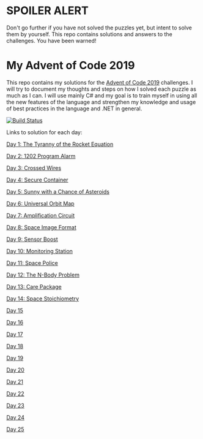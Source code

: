 # SPOILER ALERT
Don't go further if you have not solved the puzzles yet, but intent to solve them by yourself. This repo contains solutions and answers to the challenges. You have been warned!

# My Advent of Code 2019
This repo contains my solutions for the [Advent of Code 2019](https://adventofcode.com/) challenges. I will try to document my thoughts and steps on how I solved each puzzle as much as I can.
I will use mainly C# and my goal is to train myself in using all the new features of the language and strengthen my knowledge and usage of best practices in the language and .NET in general.

[![Build Status](https://dev.azure.com/griesingersoftware/Advent%20of%20Code%202019/_apis/build/status/jooni91.advent-of-code-2019?branchName=master)](https://dev.azure.com/griesingersoftware/Advent%20of%20Code%202019/_build/latest?definitionId=15&branchName=master)

Links to solution for each day:

[Day 1: The Tyranny of the Rocket Equation](https://github.com/jooni91/advent-of-code-2019/tree/master/src/Solutions/Day01)

[Day 2: 1202 Program Alarm](https://github.com/jooni91/advent-of-code-2019/tree/master/src/Solutions/Day02)

[Day 3: Crossed Wires](https://github.com/jooni91/advent-of-code-2019/tree/master/src/Solutions/Day03)

[Day 4: Secure Container](https://github.com/jooni91/advent-of-code-2019/tree/master/src/Solutions/Day04)

[Day 5: Sunny with a Chance of Asteroids](https://github.com/jooni91/advent-of-code-2019/tree/master/src/Solutions/Day05)

[Day 6: Universal Orbit Map](https://github.com/jooni91/advent-of-code-2019/tree/master/src/Solutions/Day06)

[Day 7: Amplification Circuit](https://github.com/jooni91/advent-of-code-2019/tree/master/src/Solutions/Day07)

[Day 8: Space Image Format](https://github.com/jooni91/advent-of-code-2019/tree/master/src/Solutions/Day08)

[Day 9: Sensor Boost](https://github.com/jooni91/advent-of-code-2019/tree/master/src/Solutions/Day09)

[Day 10: Monitoring Station](https://github.com/jooni91/advent-of-code-2019/tree/master/src/Solutions/Day10)

[Day 11: Space Police](https://github.com/jooni91/advent-of-code-2019/tree/master/src/Solutions/Day11)

[Day 12: The N-Body Problem](https://github.com/jooni91/advent-of-code-2019/tree/master/src/Solutions/Day12)

[Day 13: Care Package](https://github.com/jooni91/advent-of-code-2019/tree/master/src/Solutions/Day13)

[Day 14: Space Stoichiometry](https://github.com/jooni91/advent-of-code-2019/tree/master/src/Solutions/Day14)

[Day 15](https://github.com/jooni91/advent-of-code-2019/tree/master/src/Solutions/Day15)

[Day 16](https://github.com/jooni91/advent-of-code-2019/tree/master/src/Solutions/Day16)

[Day 17](https://github.com/jooni91/advent-of-code-2019/tree/master/src/Solutions/Day17)

[Day 18](https://github.com/jooni91/advent-of-code-2019/tree/master/src/Solutions/Day18)

[Day 19](https://github.com/jooni91/advent-of-code-2019/tree/master/src/Solutions/Day19)

[Day 20](https://github.com/jooni91/advent-of-code-2019/tree/master/src/Solutions/Day20)

[Day 21](https://github.com/jooni91/advent-of-code-2019/tree/master/src/Solutions/Day21)

[Day 22](https://github.com/jooni91/advent-of-code-2019/tree/master/src/Solutions/Day22)

[Day 23](https://github.com/jooni91/advent-of-code-2019/tree/master/src/Solutions/Day23)

[Day 24](https://github.com/jooni91/advent-of-code-2019/tree/master/src/Solutions/Day24)

[Day 25](https://github.com/jooni91/advent-of-code-2019/tree/master/src/Solutions/Day25)
